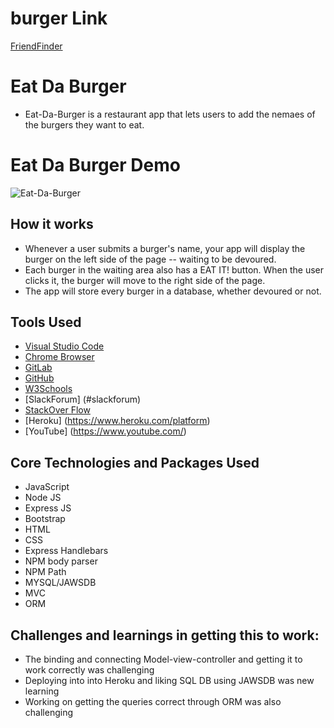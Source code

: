 # burger Link
[FriendFinder](https://young-mesa-78153.herokuapp.com/)

# Eat Da Burger
- Eat-Da-Burger is a restaurant app that lets users to add the nemaes of the burgers they want to eat.

# Eat Da Burger Demo
![Eat-Da-Burger](/Eat-Da-Burger.gif)

## How it works
  - Whenever a user submits a burger's name, your app will display the burger on the left side of the page -- waiting to be devoured.
  - Each burger in the waiting area also has a EAT IT! button. When the user clicks it, the burger will move to the right side of the page.
  - The app will store every burger in a database, whether devoured or not.
  
  
 

## Tools Used

- [Visual Studio Code](#vscode)
- [Chrome Browser](#chrome)
- [GitLab](https://ucb.bootcampcontent.com/)
- [GitHub](https://github.com/)
- [W3Schools](https://www.w3schools.com/default.asp)
- [SlackForum] (#slackforum)
- [StackOver Flow](https://stackoverflow.com/)
- [Heroku] (https://www.heroku.com/platform)
- [YouTube] (https://www.youtube.com/)


## Core Technologies and Packages Used
- JavaScript
- Node JS
- Express JS
- Bootstrap
- HTML
- CSS
- Express Handlebars
- NPM body parser
- NPM Path
- MYSQL/JAWSDB
- MVC 
- ORM

## Challenges and learnings in getting this to work:
 - The binding and connecting Model-view-controller and getting it to work correctly was challenging
 - Deploying into into Heroku and liking SQL DB using JAWSDB was new learning
 - Working on getting the queries correct through ORM was also challenging


